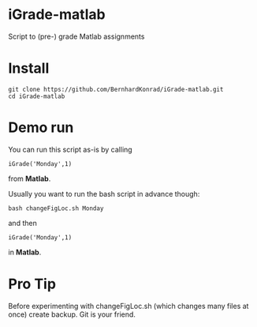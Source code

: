 iGrade-matlab
=============

Script to (pre-) grade Matlab assignments


Install
=============

~~~
git clone https://github.com/BernhardKonrad/iGrade-matlab.git
cd iGrade-matlab
~~~

Demo run
=============

You can run this script as-is by calling

~~~
iGrade('Monday',1)
~~~

from **Matlab**.

Usually you want to run the bash script in advance though:

~~~
bash changeFigLoc.sh Monday
~~~

and then 
~~~
iGrade('Monday',1)
~~~

in **Matlab**.


Pro Tip
=============

Before experimenting with changeFigLoc.sh (which changes many files at once) create  backup. Git is your friend.